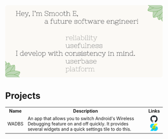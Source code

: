 <picture>
    <source media="(prefers-color-scheme: light)" srcset="resources/hello-light.png">
    <source media="(prefers-color-scheme: dark)" srcset="resources/hello-dark.png">
    <img 
        alt="Hello, I'm Smooth E, a future software engineer! I develop with reliability / usefulness / consistency / userbase / platform in mind." 
        src="resources/hello-light.png"
    >
</picture>

# Projects

<table>
    <tr>
        <th>Name</th>
        <th>Description</th>
        <th>Links</th>
    </tr>
    <tr>
        <td>WADBS</td>
        <td>
            An app that allows you to switch Android's Wireless Debugging feature on and off quickly. 
            It provides several widgets and a quick settings tile to do this.
        </td>
        <td align="center">
            <a href="https://github.com/Smooth-E/wireless-adb-switch">
                <picture>
                    <source media="(prefers-color-scheme: light)" srcset="resources/github-light.png">
                    <source media="(prefers-color-scheme: dark)" srcset="resources/github-dark.png">
                    <img height="24px" width="24px" alt="GitHub" src="resources/github-light.png">
                </picture>
            </a>
            <span> </span>
            <a href="https://apt.izzysoft.de/fdroid/index/apk/com.smoothie.wirelessDebuggingSwitch">
                <img height="24px" width="24px" alt="IzzyOnDroid" src="resources/izzy-on-droid.png">
            </a>
        </td>
    </tr>
</table>
